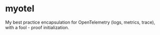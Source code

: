 # myotel

My best practice encapsulation for OpenTelemetry (logs, metrics, trace), with a fool - proof initialization.
